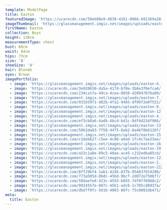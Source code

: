 ```yaml
---
template: ModelPage
title: Easton
featuredImage: 'https://ucarecdn.com/59eb98e9-d839-4161-8966-b91369a28111/'
imageThumbnail: 'https://glassmanagement.imgix.net/images/uploads/easton-hs.jpg'
firstName: Easton
collection: Boys
height: 130cm
measurementType: chest
bust: 66cm
waist: 64cm
hips: 73cm
size: '8'
shoeSize: '4'
hair: Blonde
eyes: Brown
imagePortfolio:
  - image: 'https://glassmanagement.imgix.net/images/uploads/easton-6.jpg'
  - image: 'https://ucarecdn.com/3e920650-da5a-417d-b70a-3b6e3f0efca4/'
  - image: 'https://ucarecdn.com/234ca1fa-49ca-4cea-8858-d20947076a09/'
  - image: 'https://glassmanagement.imgix.net/images/uploads/easton-7.jpg'
  - image: 'https://ucarecdn.com/931659f1-d02b-4fa2-9465-df0972e0f552/'
  - image: 'https://glassmanagement.imgix.net/images/uploads/easton-9.jpg'
  - image: 'https://glassmanagement.imgix.net/images/uploads/easton-12.jpg'
  - image: 'https://glassmanagement.imgix.net/images/uploads/easton-4.jpg'
  - image: 'https://ucarecdn.com/ef3cb8a6-4adb-4bcd-bd1c-8df4d23df966/'
  - image: 'https://glassmanagement.imgix.net/images/uploads/easton-13.jpg'
  - image: 'https://ucarecdn.com/50b2da83-7f58-4475-8ab2-8a46f8b6116f/'
  - image: 'https://glassmanagement.imgix.net/images/uploads/easton-15.jpg'
  - image: 'https://ucarecdn.com/c1deb627-c5ee-4c86-a0ad-1fc4c7ae23ee/'
  - image: 'https://glassmanagement.imgix.net/images/uploads/easton-16.jpg'
  - image: 'https://glassmanagement.imgix.net/images/uploads/easton-19.jpg'
  - image: 'https://ucarecdn.com/a53c1a0e-89c5-40ae-ace5-c232edba85cd/'
  - image: 'https://glassmanagement.imgix.net/images/uploads/easton-12121.jpg'
  - image: 'https://glassmanagement.imgix.net/images/uploads/easton-2.jpg'
  - image: 'https://glassmanagement.imgix.net/images/uploads/easton-212.jpg'
  - image: 'https://ucarecdn.com/8ff29bf4-1ab1-424b-837b-054037b54208/'
  - image: 'https://ucarecdn.com/773a505d-0bdc-45bd-9bcf-2d072e7506f7/'
  - image: 'https://ucarecdn.com/58daefe8-423c-4593-b055-7df0ff6968c2/'
  - image: 'https://ucarecdn.com/9924557e-887c-45b1-adc6-1c785cd8937a/'
  - image: 'https://ucarecdn.com/dbd7f9fc-561b-4003-88fc-75c0081db471/'
meta:
  title: Easton
---
```


